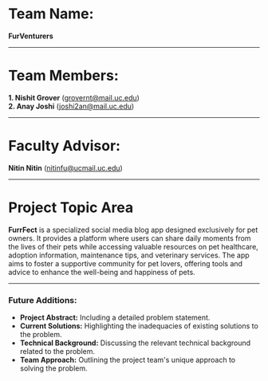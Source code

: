 # Team Name:  
**FurVenturers**

---

# Team Members:  
**1. Nishit Grover** (grovernt@mail.uc.edu)  
**2. Anay Joshi** (joshi2an@mail.uc.edu)

---

# Faculty Advisor:  
**Nitin Nitin** (nitinfu@ucmail.uc.edu)

---

# Project Topic Area  
**FurrFect** is a specialized social media blog app designed exclusively for pet owners. It provides a platform where users can share daily moments from the lives of their pets while accessing valuable resources on pet healthcare, adoption information, maintenance tips, and veterinary services. The app aims to foster a supportive community for pet lovers, offering tools and advice to enhance the well-being and happiness of pets.

---

### Future Additions:
- **Project Abstract:** Including a detailed problem statement.
- **Current Solutions:** Highlighting the inadequacies of existing solutions to the problem.
- **Technical Background:** Discussing the relevant technical background related to the problem.
- **Team Approach:** Outlining the project team's unique approach to solving the problem.
